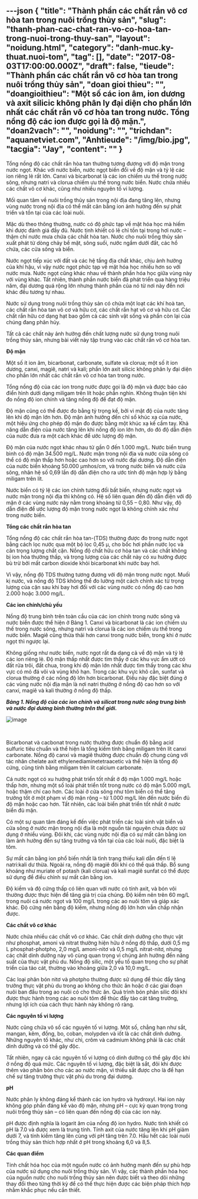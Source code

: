 ---json
{
    "title": "Thành phần các chất rắn vô cơ hòa tan trong nuôi trồng thủy sản",
    "slug": "thanh-phan-cac-chat-ran-vo-co-hoa-tan-trong-nuoi-trong-thuy-san",
    "layout": "noidung.html",
    "category": "danh-muc.ky-thuat.nuoi-tom",
    "tag": [],
    "date": "2017-08-03T17:00:00.000Z",
    "draft": false,
    "tieude": "Thành phần các chất rắn vô cơ hòa tan trong nuôi trồng thủy sản",
    "doan gioi thieu": "",
    "doangioithieu": "Một số các ion âm, ion dương và axit silicic không phân ly đại diện cho phần lớn nhất các chất rắn vô cơ hòa tan trong nước. Tổng nồng độ các ion được gọi là độ mặn.",
    "doan2vach": "",
    "noidung": "",
    "trichdan": "aquanetviet.com",
    "Anhtieude": "/img/bio.jpg",
    "tacgia": "Jay",
    "__content__": ""
}
---
<p><span style="font-size:14px">Tổng nồng độ c&aacute;c chất rắn h&ograve;a tan thường tương đương với độ mặn trong nước ngọt. Kh&aacute;c với nước biển, nước ngọt biến đổi về độ mặn v&agrave; tỷ lệ c&aacute;c ion ri&ecirc;ng lẻ rất lớn. Canxi v&agrave; bicarbonat l&agrave; c&aacute;c ion chiếm ưu thế trong nước s&ocirc;ng, nhưng natri v&agrave; clorua chiếm ưu thế trong nước biển. Nước chứa nhiều c&aacute;c chất v&ocirc; cơ kh&aacute;c, cũng như nhiều nguy&ecirc;n tố vi lượng.</span></p>

<p><span style="font-size:14px">Mối quan t&acirc;m về nu&ocirc;i trồng thủy sản trong nội địa đang tăng l&ecirc;n, nhưng v&ugrave;ng nước trong nội địa c&oacute; thể mất c&acirc;n bằng ion ảnh hưởng đến sự ph&aacute;t triển v&agrave; tồn tại của c&aacute;c lo&agrave;i nu&ocirc;i.</span></p>

<p><span style="font-size:14px">Mặc d&ugrave; theo th&ocirc;ng thường, nước c&oacute; độ phức tạp về mặt h&oacute;a học m&agrave; hiếm khi được đ&aacute;nh gi&aacute; đầy đủ. Nước tinh khiết c&oacute; lẽ chỉ tồn tại trong hơi nước &ndash; thậm ch&iacute; nước mưa chứa c&aacute;c chất h&ograve;a tan. Nước cho nu&ocirc;i trồng thủy sản xuất ph&aacute;t từ d&ograve;ng chảy bề mặt, s&ocirc;ng suối, nước ngầm dưới đất, c&aacute;c hồ chứa, c&aacute;c cửa s&ocirc;ng v&agrave; biển.</span></p>

<p><span style="font-size:14px">Nước ngọt tiếp x&uacute;c với đất v&agrave; c&aacute;c hệ tầng địa chất kh&aacute;c, chịu ảnh hưởng của kh&iacute; hậu, v&igrave; vậy nước ngọt phức tạp về mặt h&oacute;a học nhiều hơn so với nước mưa. Nước ngọt cũng kh&aacute;c nhau về th&agrave;nh phần h&oacute;a học giữa v&ugrave;ng n&agrave;y với v&ugrave;ng kh&aacute;c. Tất nhi&ecirc;n, th&agrave;nh phần nước biển đ&atilde; ph&aacute;t triển qua h&agrave;ng triệu năm, đại dương qu&aacute; rộng lớn nhưng th&agrave;nh phần của n&oacute; từ nơi n&agrave;y đến nơi kh&aacute;c đều tương tự nhau.</span></p>

<p><span style="font-size:14px">Nước sử dụng trong nu&ocirc;i trồng thủy sản c&oacute; chứa một loạt c&aacute;c kh&iacute; ho&agrave; tan, c&aacute;c chất rắn h&ograve;a tan v&ocirc; cơ v&agrave; hữu cơ, c&aacute;c chất rắn hạt v&ocirc; cơ v&agrave; hữu cơ. C&aacute;c chất rắn hữu cơ dạng hạt bao gồm cả c&aacute;c sinh vật sống v&agrave; phần c&ograve;n lại của ch&uacute;ng đang ph&acirc;n hủy.</span></p>

<p><span style="font-size:14px">Tất cả c&aacute;c chất n&agrave;y ảnh hưởng đến chất lượng nước sử dụng trong nu&ocirc;i trồng thủy sản, nhưng b&agrave;i viết n&agrave;y tập trung v&agrave;o c&aacute;c chất rắn v&ocirc; cơ h&ograve;a tan.</span></p>

<p><span style="font-size:14px"><strong>Độ mặn</strong></span></p>

<p><span style="font-size:14px">Một số &iacute;t ion &acirc;m, bicarbonat, carbonate, sulfate v&agrave; clorua; một số &iacute;t ion dương, canxi, magi&ecirc;, natri v&agrave; kali; phần lớn axit silicic kh&ocirc;ng ph&acirc;n ly đại diện cho phần lớn nhất c&aacute;c chất rắn v&ocirc; cơ h&ograve;a tan trong nước.</span></p>

<p><span style="font-size:14px">Tổng nồng độ của c&aacute;c ion trong nước được gọi l&agrave; độ mặn v&agrave; được b&aacute;o c&aacute;o điển h&igrave;nh dưới dạng miligam tr&ecirc;n l&iacute;t hoặc phần ngh&igrave;n. Kh&ocirc;ng thuận tiện khi đo nồng độ ion ch&iacute;nh v&agrave; tăng nồng độ để đạt độ mặn.</span></p>

<p><span style="font-size:14px">Độ mặn cũng c&oacute; thể được đo bằng tỷ trọng kế, bởi v&igrave; mật độ của nước tăng l&ecirc;n khi độ mặn lớn hơn. Độ mặn ảnh hưởng đến chỉ số kh&uacute;c xạ của nước, một hiệu ứng cho ph&eacute;p độ mặn đo được bằng một kh&uacute;c xạ kế cầm tay. Khả năng dẫn điện của nước tăng l&ecirc;n khi nồng độ ion lớn hơn, do đ&oacute; độ dẫn điện của nước đưa ra một c&aacute;ch kh&aacute;c để ước lượng độ mặn.</span></p>

<p><span style="font-size:14px">Độ mặn của nước ngọt kh&aacute;c nhau từ gần 0 đến 1.000 mg/L. Nước biển trung b&igrave;nh c&oacute; độ mặn 34.500 mg/L. Nước mặn trong nội địa v&agrave; nước cửa s&ocirc;ng c&oacute; thể c&oacute; độ mặn thấp hơn hoặc cao hơn so với nước đại dương. Độ dẫn điện của nước biển khoảng 50.000 &mu;mhos/cm, v&agrave; trong nước biển v&agrave; nước cửa s&ocirc;ng, nh&acirc;n hệ số 0,69 lần độ dẫn điện cho ra ước t&iacute;nh độ mặn hợp l&yacute; bằng miligam tr&ecirc;n l&iacute;t.</span></p>

<p><span style="font-size:14px">Nước biển c&oacute; tỷ lệ c&aacute;c ion ch&iacute;nh tương đối bất biến, nhưng nước ngọt v&agrave; nước mặn trong nội địa th&igrave; kh&ocirc;ng c&oacute;. Hệ số li&ecirc;n quan đến độ dẫn điện với độ mặn ở c&aacute;c v&ugrave;ng nước n&agrave;y nằm trong khoảng từ 0,55 &ndash; 0,80. Như vậy, độ dẫn điện để ước lượng độ mặn trong nước ngọt l&agrave; kh&ocirc;ng ch&iacute;nh x&aacute;c như trong nước biển.</span></p>

<p><span style="font-size:14px"><strong>Tổng c&aacute;c chất rắn h&ograve;a tan</strong></span></p>

<p><span style="font-size:14px">Tổng nồng độ c&aacute;c chất rắn h&ograve;a tan-(TDS) thường được đo trong nước ngọt bằng c&aacute;ch lọc nước qua một bộ lọc 0,45 &mu;, cho bốc hơi phần nước lọc v&agrave; c&acirc;n trọng lượng chất cặn. Nồng độ chất hữu cơ h&ograve;a tan v&agrave; c&aacute;c chất kh&ocirc;ng bị ion h&oacute;a thường thấp, v&agrave; trọng lượng của c&aacute;c chất n&agrave;y c&oacute; xu hướng được b&ugrave; trừ bởi mất carbon dioxide khỏi bicarbonat khi nước bay hơi.</span></p>

<p><span style="font-size:14px">V&igrave; vậy, nồng độ TDS thường tương đương với độ mặn trong nước ngọt. Muối kị nước, v&agrave; nồng độ TDS kh&ocirc;ng thể đo lường một c&aacute;ch ch&iacute;nh x&aacute;c từ trọng lượng của cặn sau khi bay hơi đối với c&aacute;c v&ugrave;ng nước c&oacute; nồng độ cao hơn 2.000 hoặc 3.000 mg/L.</span></p>

<p><span style="font-size:14px"><strong>C&aacute;c ion ch&iacute;nh/chủ yếu</strong></span></p>

<p><span style="font-size:14px">Nồng độ trung b&igrave;nh tr&ecirc;n to&agrave;n cầu của c&aacute;c ion ch&iacute;nh trong nước s&ocirc;ng v&agrave; nước biển được thể hiện ở Bảng 1. Canxi v&agrave; bicarbonat l&agrave; c&aacute;c ion chiếm ưu thế trong nước s&ocirc;ng, nhưng natri v&agrave; clorua l&agrave; c&aacute;c ion chiếm ưu thế trong nước biển. Magi&ecirc; cũng thừa th&atilde;i hơn canxi trong nước biển, trong khi ở nước ngọt th&igrave; ngược lại.</span></p>

<p><span style="font-size:14px">Kh&ocirc;ng giống như nước biển, nước ngọt rất đa dạng cả về độ mặn v&agrave; tỷ lệ c&aacute;c ion ri&ecirc;ng lẻ. Độ mặn thấp nhất được t&igrave;m thấy ở c&aacute;c khu vực ẩm ướt c&oacute; đất rửa tr&ocirc;i, đất chua, trong khi độ mặn lớn nhất được t&igrave;m thấy trong c&aacute;c khu vực c&oacute; mỏ đ&aacute; v&ocirc;i v&agrave; v&ugrave;ng kh&ocirc; hạn. Trong c&aacute;c khu vực kh&ocirc; cằn, sunfat v&agrave; clorua thường ở c&aacute;c nồng độ lớn hơn bicarbonat. Điều n&agrave;y đặc biệt đ&uacute;ng ở c&aacute;c v&ugrave;ng nước nội địa mặn l&agrave; nơi natri thường ở nồng độ cao hơn so với canxi, magi&ecirc; v&agrave; kali thường ở nồng độ thấp.</span></p>

<p><span style="font-size:14px"><strong><em>Bảng 1. Nồng độ của c&aacute;c ion ch&iacute;nh v&agrave; silicat trong nước s&ocirc;ng trung b&igrave;nh v&agrave; nước đại dương b&igrave;nh thường tr&ecirc;n thế giới.</em></strong></span></p>

<p><span style="font-size:14px"><img alt="image" src="http://68.media.tumblr.com/21f32cc319ccd2ba7d3bde3a1656dce1/tumblr_inline_nuhyiqrFAV1txo3bl_540.jpg" /></span></p>

<p>&nbsp;</p>

<p><span style="font-size:14px">Bicarbonat v&agrave; cacbonat trong nước thường được chuẩn độ bằng acid sulfuric ti&ecirc;u chuẩn v&agrave; thể hiện l&agrave; tổng kiềm t&iacute;nh bằng miligam tr&ecirc;n l&iacute;t canxi carbonate. Nồng độ canxi v&agrave; magi&ecirc; thường được chuẩn độ chung c&ugrave;ng với t&aacute;c nh&acirc;n chelate axit ethylenediaminetetraacetic v&agrave; thể hiện l&agrave; tổng độ cứng, cũng t&iacute;nh bằng miligam tr&ecirc;n l&iacute;t calcium carbonate.</span></p>

<p><span style="font-size:14px">C&aacute; nước ngọt c&oacute; xu hướng ph&aacute;t triển tốt nhất ở độ mặn 1.000 mg/L hoặc thấp hơn, nhưng một số lo&agrave;i ph&aacute;t triển tốt trong nước c&oacute; độ mặn 5.000 mg/L hoặc thậm ch&iacute; cao hơn. C&aacute;c lo&agrave;i ở cửa s&ocirc;ng như t&ocirc;m biển c&oacute; thể tăng trưởng tốt ở một phạm vi độ mặn rộng &ndash; từ 1.000 mg/L l&ecirc;n đến nước biển đủ độ mặn hoặc cao hơn. Tất nhi&ecirc;n, c&aacute;c lo&agrave;i biển ph&aacute;t triển tốt nhất ở nước biển đủ mặn.</span></p>

<p><span style="font-size:14px">C&oacute; một sự quan t&acirc;m đ&aacute;ng kể đến việc ph&aacute;t triển c&aacute;c lo&agrave;i sinh vật biển v&agrave; cửa s&ocirc;ng ở nước mặn trong nội địa l&agrave; một nguồn t&agrave;i nguy&ecirc;n chưa được sử dụng ở nhiều v&ugrave;ng. Đ&ocirc;i khi, c&aacute;c v&ugrave;ng nước nội địa c&oacute; sự mất c&acirc;n bằng ion l&agrave;m ảnh hưởng đến sự tăng trưởng v&agrave; tồn tại của c&aacute;c lo&agrave;i nu&ocirc;i, đặc biệt l&agrave; t&ocirc;m.</span></p>

<p><span style="font-size:14px">Sự mất c&acirc;n bằng ion phổ biến nhất l&agrave; t&igrave;nh trạng thiếu kali dẫn đến tỉ lệ natri:kali dư thừa. Ngo&agrave;i ra, nồng độ magi&ecirc; đ&ocirc;i khi c&oacute; thể qu&aacute; thấp. Bổ sung kho&aacute;ng như muriate of potash (kali clorua) v&agrave; kali magi&ecirc; sunfat c&oacute; thể được sử dụng để điều chỉnh sự mất c&acirc;n bằng ion.</span></p>

<p><span style="font-size:14px">Độ kiềm v&agrave; độ cứng thấp c&oacute; li&ecirc;n quan với nước c&oacute; t&iacute;nh axit, v&agrave; b&oacute;n v&ocirc;i thường được thực hiện để tăng gi&aacute; trị của ch&uacute;ng. Độ kiềm n&ecirc;n tr&ecirc;n 60 mg/L trong nu&ocirc;i c&aacute; nước ngọt v&agrave; 100 mg/L trong c&aacute;c ao nu&ocirc;i t&ocirc;m v&agrave; gi&aacute;p x&aacute;c kh&aacute;c. Độ cứng n&ecirc;n bằng độ kiềm, nhưng nồng độ lớn hơn vẫn chấp nhận được.</span></p>

<p><span style="font-size:14px"><strong>C&aacute;c chất v&ocirc; cơ kh&aacute;c</strong></span></p>

<p><span style="font-size:14px">Nước chứa nhiều c&aacute;c chất v&ocirc; cơ kh&aacute;c. C&aacute;c chất dinh dưỡng cho thực vật như phosphat, amoni v&agrave; nitrat thường hiện hữu ở nồng độ thấp, dưới 0,5 mg L phosphat-photpho, 2,0 mg/L amoni-nitơ v&agrave; 0,5 mg/L nitrat-nitơ, nhưng c&aacute;c chất dinh dưỡng n&agrave;y v&ocirc; c&ugrave;ng quan trọng v&igrave; ch&uacute;ng ảnh hưởng đến năng suất của thực vật ph&ugrave; du. Nồng độ silic, một yếu tố quan trọng cho sự ph&aacute;t triển của tảo c&aacute;t, thường v&agrave;o khoảng giữa 2,0 v&agrave; 10,0 mg/L.</span></p>

<p><span style="font-size:14px">C&aacute;c loại ph&acirc;n b&oacute;n nitơ v&agrave; photpho thường được sử dụng để th&uacute;c đẩy tăng trưởng thực vật ph&ugrave; du trong ao kh&ocirc;ng cho thức ăn hoặc ở c&aacute;c giai đoạn nu&ocirc;i ban đầu trong ao nu&ocirc;i c&oacute; cho thức ăn. Qu&aacute; tr&igrave;nh b&oacute;n ph&acirc;n silic đ&ocirc;i khi được thực h&agrave;nh trong c&aacute;c ao nu&ocirc;i t&ocirc;m để th&uacute;c đẩy tảo c&aacute;t tăng trưởng, nhưng lợi &iacute;ch của c&aacute;ch thực h&agrave;nh n&agrave;y kh&ocirc;ng r&otilde; r&agrave;ng.</span></p>

<p><span style="font-size:14px"><strong>C&aacute;c nguy&ecirc;n tố vi lượng</strong></span></p>

<p><span style="font-size:14px">Nước cũng chứa v&ocirc; số c&aacute;c nguy&ecirc;n tố vi lượng. Một số, chẳng hạn như sắt, mangan, kẽm, đồng, bo, coban, molypden v&agrave; iốt l&agrave; c&aacute;c chất dinh dưỡng. Những nguy&ecirc;n tố kh&aacute;c, như ch&igrave;, cr&ocirc;m v&agrave; cadmium kh&ocirc;ng phải l&agrave; c&aacute;c chất dinh dưỡng v&agrave; c&oacute; thể g&acirc;y độc.</span></p>

<p><span style="font-size:14px">Tất nhi&ecirc;n, ngay cả c&aacute;c nguy&ecirc;n tố vi lượng c&oacute; dinh dưỡng c&oacute; thể g&acirc;y độc khi ở nồng độ qu&aacute; mức. C&aacute;c nguy&ecirc;n tố vi lượng, đặc biệt l&agrave; sắt, đ&ocirc;i khi được th&ecirc;m v&agrave;o ph&acirc;n b&oacute;n cho c&aacute;c ao nước mặn, v&igrave; thiếu sắt được cho l&agrave; để hạn chế sự tăng trưởng thực vật ph&ugrave; du trong đại dương.</span></p>

<p><span style="font-size:14px"><strong>pH</strong></span></p>

<p><span style="font-size:14px">Nước ph&acirc;n ly kh&ocirc;ng đ&aacute;ng kể th&agrave;nh c&aacute;c ion hydro v&agrave; hydroxyl. Hai ion n&agrave;y kh&ocirc;ng g&oacute;p phần đ&aacute;ng kể v&agrave;o độ mặn, nhưng pH &ndash; cực kỳ quan trọng trong nu&ocirc;i trồng thủy sản &ndash; c&oacute; li&ecirc;n quan đến nồng độ của c&aacute;c ion n&agrave;y.</span></p>

<p><span style="font-size:14px">pH được định nghĩa l&agrave; logarit &acirc;m của nồng độ ion hydro. Nước tinh khiết c&oacute; pH l&agrave; 7.0 v&agrave; được xem l&agrave; trung t&iacute;nh. T&iacute;nh axit của nước tăng l&ecirc;n khi pH giảm dưới 7, v&agrave; t&iacute;nh kiềm tăng l&ecirc;n c&ugrave;ng với pH tăng tr&ecirc;n 7.0. Hầu hết c&aacute;c lo&agrave;i nu&ocirc;i trồng thủy sản th&iacute;ch hợp nhất ở pH trong khoảng 6,0 v&agrave; 8,5.</span></p>

<p><span style="font-size:14px"><strong>C&aacute;c quan điểm</strong></span></p>

<p><span style="font-size:14px">T&iacute;nh chất h&oacute;a học của một nguồn nước c&oacute; ảnh hưởng mạnh đến sự ph&ugrave; hợp của nước sử dụng cho nu&ocirc;i trồng thủy sản. V&igrave; vậy, c&aacute;c th&agrave;nh phần h&oacute;a học của nguồn nước cho nu&ocirc;i trồng thủy sản n&ecirc;n được biết v&agrave; theo d&otilde;i những thay đổi theo từng thời kỳ để c&oacute; thể thực hiện được c&aacute;c biện ph&aacute;p th&iacute;ch hợp nhằm khắc phục nếu cần thiết.</span></p>

